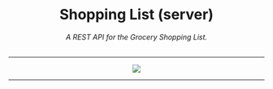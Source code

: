 <div align="center">
  <br>
  <h1>Shopping List (server)</h1>
  <em>
    A REST API for the Grocery Shopping List.
  </em>
</div>

<br>

---

<div align='center'>
  <img src="https://github.com/codeonduty/shopping-list-server/actions/workflows/test.yml/badge.svg">
</div>

---
